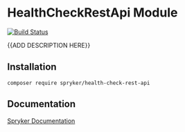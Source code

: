 # HealthCheckRestApi Module
[![Build Status](https://travis-ci.org/spryker/health-check-rest-api.svg)](https://travis-ci.org/spryker/health-check-rest-api)

{{ADD DESCRIPTION HERE}}

## Installation

```
composer require spryker/health-check-rest-api
```

## Documentation

[Spryker Documentation](https://documentation.spryker.com/module_guide/overview.htm)
